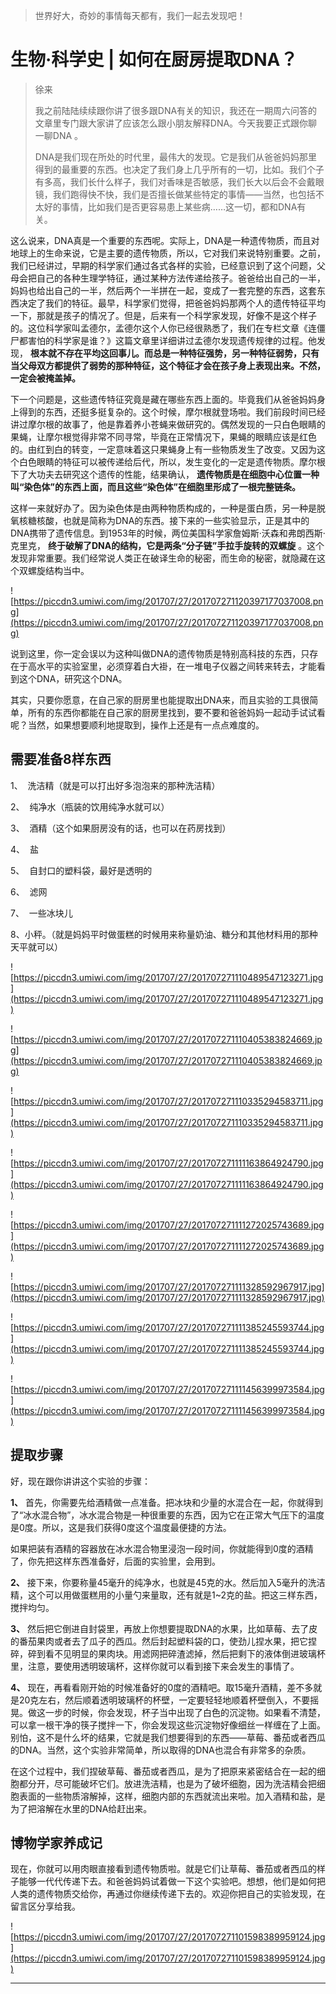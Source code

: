 > 世界好大，奇妙的事情每天都有，我们一起去发现吧！

# 生物·科学史 | 如何在厨房提取DNA？

> 徐来
> 
> 我之前陆陆续续跟你讲了很多跟DNA有关的知识，我还在一期周六问答的文章里专门跟大家讲了应该怎么跟小朋友解释DNA。今天我要正式跟你聊一聊DNA 。
> 
> DNA是我们现在所处的时代里，最伟大的发现。它是我们从爸爸妈妈那里得到的最重要的东西。也决定了我们身上几乎所有的一切，比如。我们个子有多高，我们长什么样子，我们对香味是否敏感，我们长大以后会不会戴眼镜，我们跑得快不快，我们是否擅长做某些特定的事情——当然，也包括不太好的事情，比如我们是否更容易患上某些病……这一切，都和DNA有关。    

这么说来，DNA真是一个重要的东西呢。实际上，DNA是一种遗传物质，而且对地球上的生命来说，它是主要的遗传物质，所以，它对我们来说特别重要。之前，我们已经讲过，早期的科学家们通过各式各样的实验，已经意识到了这个问题，父母会把自己的各种生理学特征，通过某种方法传递给孩子。爸爸给出自己的一半，妈妈也给出自己的一半，然后两个一半拼在一起，变成了一套完整的东西，这套东西决定了我们的特征。最早，科学家们觉得，把爸爸妈妈那两个人的遗传特征平均一下，那就是孩子的情况了。但是，后来有一个科学家发现，好像不是这个样子的。这位科学家叫孟德尔，孟德尔这个人你已经很熟悉了，我们在专栏文章《连僵尸都害怕的科学家是谁？》这篇文章里详细讲过孟德尔发现遗传规律的过程。他发现， **根本就不存在平均这回事儿。而总是一种特征强势，另一种特征弱势，只有当父母双方都提供了弱势的那种特征，这个特征才会在孩子身上表现出来。不然，一定会被掩盖掉。**

下一个问题是，这些遗传特征究竟是藏在哪些东西上面的。毕竟我们从爸爸妈妈身上得到的东西，还挺多挺复杂的。这个时候，摩尔根就登场啦。我们前段时间已经讲过摩尔根的故事了，他是靠着养小苍蝇来做研究的。偶然发现的一只白色眼睛的果蝇，让摩尔根觉得非常不同寻常，毕竟在正常情况下，果蝇的眼睛应该是红色的。由红到白的转变，一定意味着这只果蝇身上有一些物质发生了改变。又因为这个白色眼睛的特征可以被传递给后代，所以，发生变化的一定是遗传物质。摩尔根下了大功夫去研究这个遗传的性能，结果确认， **遗传物质是在细胞中心位置一种叫“染色体”的东西上面，而且这些“染色体”在细胞里形成了一根完整链条。**

这样一来就好办了。因为染色体是由两种物质构成的，一种是蛋白质，另一种是脱氧核糖核酸，也就是简称为DNA的东西。接下来的一些实验显示，正是其中的DNA携带了遗传信息。到1953年的时候，两位美国科学家詹姆斯·沃森和弗朗西斯·克里克， **终于破解了DNA的结构，它是两条“分子链”手拉手旋转的双螺旋** 。这个发现非常重要。我们经常说人类正在破译生命的秘密，而生命的秘密，就隐藏在这个双螺旋结构当中。

![https://piccdn3.umiwi.com/img/201707/27/201707271120397177037008.png](https://piccdn3.umiwi.com/img/201707/27/201707271120397177037008.png)

说到这里，你一定会误以为这种叫做DNA的遗传物质是特别高科技的东西，只存在于高水平的实验室里，必须穿着白大褂，在一堆电子仪器之间转来转去，才能看到这个DNA，研究这个DNA。

其实，只要你愿意，在自己家的厨房里也能提取出DNA来，而且实验的工具很简单，所有的东西你都能在自己家的厨房里找到，要不要和爸爸妈妈一起动手试试看呢？当然，如果想要顺利地提取到，操作上还是有一点点难度的。

## 需要准备8样东西

1、  洗洁精（就是可以打出好多泡泡来的那种洗洁精）

2、  纯净水（瓶装的饮用纯净水就可以）

3、  酒精（这个如果厨房没有的话，也可以在药房找到）

4、  盐

5、  自封口的塑料袋，最好是透明的

6、  滤网

7、  一些冰块儿

8、小秤。（就是妈妈平时做蛋糕的时候用来称量奶油、糖分和其他材料用的那种天平就可以）

![https://piccdn3.umiwi.com/img/201707/27/201707271110489547123271.jpg](https://piccdn3.umiwi.com/img/201707/27/201707271110489547123271.jpg)

![https://piccdn3.umiwi.com/img/201707/27/201707271110405383824669.jpg](https://piccdn3.umiwi.com/img/201707/27/201707271110405383824669.jpg)

![https://piccdn3.umiwi.com/img/201707/27/201707271110335294583711.jpg](https://piccdn3.umiwi.com/img/201707/27/201707271110335294583711.jpg)

![https://piccdn3.umiwi.com/img/201707/27/201707271111163864924790.jpg](https://piccdn3.umiwi.com/img/201707/27/201707271111163864924790.jpg)

![https://piccdn3.umiwi.com/img/201707/27/201707271111272025743689.jpg](https://piccdn3.umiwi.com/img/201707/27/201707271111272025743689.jpg)

![https://piccdn3.umiwi.com/img/201707/27/201707271111328592967917.jpg](https://piccdn3.umiwi.com/img/201707/27/201707271111328592967917.jpg)

![https://piccdn3.umiwi.com/img/201707/27/201707271111385245593744.jpg](https://piccdn3.umiwi.com/img/201707/27/201707271111385245593744.jpg)

![https://piccdn3.umiwi.com/img/201707/27/201707271111456399973584.jpg](https://piccdn3.umiwi.com/img/201707/27/201707271111456399973584.jpg)

## 提取步骤

好，现在跟你讲讲这个实验的步骤：

 **1、** 首先，你需要先给酒精做一点准备。把冰块和少量的水混合在一起，你就得到了“冰水混合物”，冰水混合物是一种很重要的东西，因为它在正常大气压下的温度是0度。所以，这是我们获得0度这个温度最便捷的方法。

如果把装有酒精的容器放在冰水混合物里浸泡一段时间，你就能得到0度的酒精了，你先把这样东西准备好，后面的实验里，会用到。

 **2、** 接下来，你要称量45毫升的纯净水，也就是45克的水。然后加入5毫升的洗洁精，这个可以用做蛋糕用的小量勺来量取，还有就是1~2克的盐。把这三样东西，搅拌均匀。

 **3、** 然后把它倒进自封袋里，再放上你想要提取DNA的水果，比如草莓、去了皮的番茄果肉或者去了瓜子的西瓜。然后封起塑料袋的口，使劲儿捏水果，把它捏碎，碎到看不见明显的果肉块。用滤网把碎渣滤掉，然后把剩下的液体倒进玻璃杯里，注意，要使用透明玻璃杯，这样你就可以看到接下来会发生的事情了。

 **4、** 现在，再看看刚开始的时候准备好的0度的酒精吧。取15毫升酒精，差不多就是20克左右，然后顺着透明玻璃杯的杯壁，一定要轻轻地顺着杯壁倒入，不要摇晃。做这一步的时候，你会发现，杯子当中出现了白色的沉淀物。如果看不清楚，可以拿一根干净的筷子搅拌一下，你会发现这些沉淀物好像细丝一样缠在了上面。别怕，这不是什么坏的结果，它就是我们想要得到的东西——草莓、番茄或者西瓜的DNA。当然，这个实验非常简单，所以取得的DNA也混合有非常多的杂质。

在这个过程中，我们捏破草莓、番茄或者西瓜，是为了把原来紧密结合在一起的细胞都分开，尽可能破坏它们。放进洗洁精，也是为了破坏细胞，因为洗洁精会把细胞表面的一些物质溶解掉，这样，细胞内部的东西就流出来啦。加入酒精和盐，是为了把溶解在水里的DNA给赶出来。

## 博物学家养成记

现在，你就可以用肉眼直接看到遗传物质啦。就是它们让草莓、番茄或者西瓜的样子能够一代代传递下去。和爸爸妈妈试着做一下这个实验吧。想想，他们是如何把人类的遗传物质交给你，再通过你继续传递下去的。欢迎你把自己的实验发现，在留言区分享给我。

![https://piccdn3.umiwi.com/img/201707/27/201707271101598389959124.jpg](https://piccdn3.umiwi.com/img/201707/27/201707271101598389959124.jpg)

---
